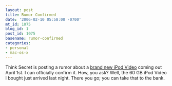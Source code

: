 ```yaml
---
layout: post
title: Rumor Confirmed
date: '2006-02-10 05:58:00 -0700'
mt_id: 1075
blog_id: 1
post_id: 1075
basename: rumor-confirmed
categories:
- personal
- mac-os-x
---
```

<p>Think Secret is posting a rumor about a <a href="http://www.thinksecret.com/news/0602videoipod.html">brand new iPod Video</a> coming out April 1st. I can officially confirm it. How, you ask? Well, the 60 GB iPod Video I bought just arrived last night. There you go; you can take that to the bank.</p>
